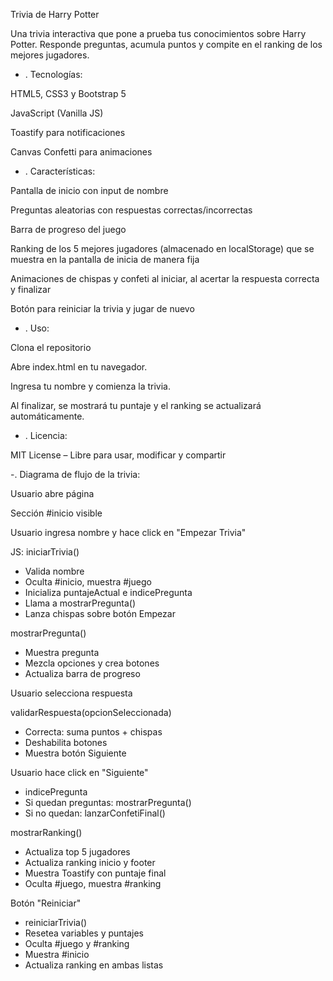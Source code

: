Trivia de Harry Potter

Una trivia interactiva que pone a prueba tus conocimientos sobre Harry Potter. Responde preguntas, acumula puntos y compite en el ranking de los mejores jugadores.



- . Tecnologías:

HTML5, CSS3 y Bootstrap 5

JavaScript (Vanilla JS)

Toastify para notificaciones

Canvas Confetti para animaciones



- . Características:

Pantalla de inicio con input de nombre

Preguntas aleatorias con respuestas correctas/incorrectas

Barra de progreso del juego

Ranking de los 5 mejores jugadores (almacenado en localStorage) que se muestra en la pantalla de inicia de manera fija

Animaciones de chispas y confeti al iniciar, al acertar la respuesta correcta y finalizar

Botón para reiniciar la trivia y jugar de nuevo


- . Uso:

Clona el repositorio

Abre index.html en tu navegador.

Ingresa tu nombre y comienza la trivia.

Al finalizar, se mostrará tu puntaje y el ranking se actualizará automáticamente.



- . Licencia:

MIT License – Libre para usar, modificar y compartir


-. Diagrama de flujo de la trivia:


Usuario abre página

Sección #inicio visible 

Usuario ingresa nombre y hace click en "Empezar Trivia"


JS: iniciarTrivia()
  - Valida nombre
  - Oculta #inicio, muestra #juego
  - Inicializa puntajeActual e indicePregunta
  - Llama a mostrarPregunta()
  - Lanza chispas sobre botón Empezar

mostrarPregunta()
  - Muestra pregunta
  - Mezcla opciones y crea botones
  - Actualiza barra de progreso

Usuario selecciona respuesta

 validarRespuesta(opcionSeleccionada)
   - Correcta: suma puntos + chispas
   - Deshabilita botones
   - Muestra botón Siguiente


 Usuario hace click en "Siguiente"
   - indicePregunta
   - Si quedan preguntas: mostrarPregunta()
   - Si no quedan: lanzarConfetiFinal()


 mostrarRanking()
   - Actualiza top 5 jugadores
   - Actualiza ranking inicio y footer
   - Muestra Toastify con puntaje final
   - Oculta #juego, muestra #ranking

  

 Botón "Reiniciar"
   - reiniciarTrivia()
   - Resetea variables y puntajes
   - Oculta #juego y #ranking
   - Muestra #inicio
   - Actualiza ranking en ambas listas
